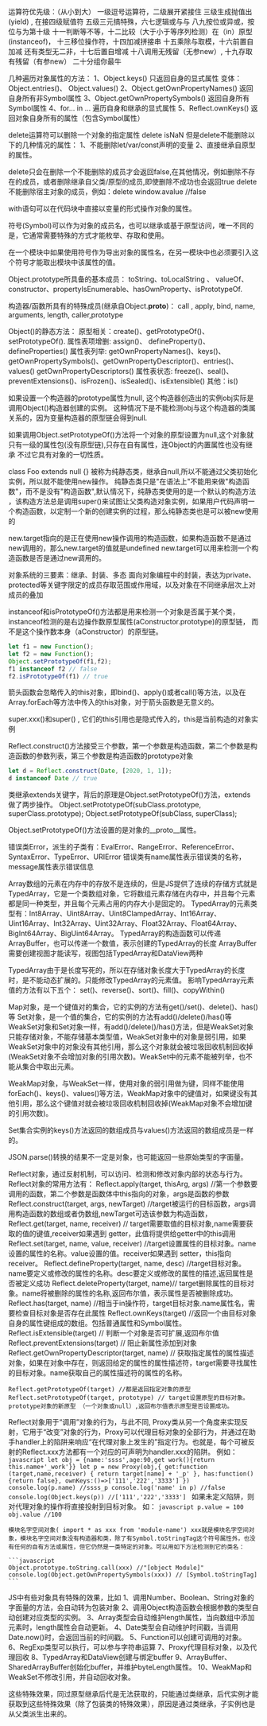 运算符优先级：（从小到大）
一级逗号运算符，二级展开紧接住
三级生成抛值出(yield) , 在接四级赋值符
五级三元搞特殊，六七逻辑或与与
八九按位或异或，按位与为第十级
十一判断等不等，十二比较（大于小于等序列检测）在（in）原型(instanceof)，
十三移位操作符，十四加减拼接串
十五乘除与取模，十六前置自加减
还有类型无二非，十七后置自增减
十八调用无残留（无参new）,
十九存取有残留（有参new）
二十分组你最牛



几种遍历对象属性的方法：
1、Object.keys()  只返回自身的显式属性 变体：Object.entries()、 Object.values()
2、Object.getOwnPropertyNames()  返回自身所有非Symbol属性
3、Object.getOwnPropertySymbols() 返回自身所有Symbol属性
4、for... in ...  遍历自身和继承的显式属性
5、Reflect.ownKeys() 返回对象自身所有的属性（包含Symbol属性）


delete运算符可以删除一个对象的指定属性
delete isNaN
但是delete不能删除以下的几种情况的属性：
1、不能删除let/var/const声明的变量
2、直接继承自原型的属性。

delete只会在删除一个不能删除的成员才会返回false,在其他情况，例如删除不存在的成员，或者删除继承自父类/原型的成员,即使删除不成功也会返回true
delete 不能删除宿主对象的成员，例如：delete window.avalue //false


with语句可以在代码块中直接以变量的形式操作对象的属性。

符号(Symbol)可以作为对象的成员名，也可以继承或基于原型访问，唯一不同的是，它通常需要特殊的方式才能枚举、存取和使用。

在一个模块中如果使用符号作为导出对象的属性名，在另一模块中也必须要引入这个符号才能取出模块中该属性的值。

Object.prototype所具备的基本成员：
toString、toLocalString 、 valueOf、constructor、propertyIsEnumerable、hasOwnProperty、isPrototypeOf.

构造器/函数所具有的特殊成员(继承自Object.__proto__)：
call , apply, bind, name, arguments, length, caller,prototype 

Object()的静态方法：
   原型相关：create()、getPrototypeOf()、setPrototypeOf().
   属性表项增删: assign()、 defineProperty()、defineProperties()
   属性表列举: getOwnPropertyNames()、keys()、getOwnPropertySymbols()、getOwnPropertyDescriptor()、entries()、values()           getOwnPropertyDescriptors()
   属性表状态: freeze()、seal()、preventExtensions()、isFrozen()、isSealed()、isExtensible()
   其他：is()

如果设置一个构造器的prototype属性为null, 这个构造器创造出的实例obj实际是调用Object()构造器创建的实例。
这种情况下是不能检测obj与这个构造器的类属关系的，因为变量构造器的原型链会得到null. 

如果调用Object.setPrototypeOf()方法将一个对象的原型设置为null,这个对象就只有一级的属性包(没有原型链),只存在自有属性，连Object的内置属性也没有继承
不过它具有对象的一切性质。


class Foo extends null {} 被称为纯静态类，继承自null,所以不能通过父类初始化实例，所以就不能使用new操作。
纯静态类只是"在语法上"不能用来做"构造函数"，而不是没有"构造函数",默认情况下，纯静态类使用的是一个默认的构造方法
，该构造方法总是调用super()来试图让父类构造对象实例，如果用户代码声明一个构造函数，以定制一个新的创建实例的过程，那么纯静态类也是可以被new使用的

new.target指向的是正在使用new操作调用的构造函数，如果构造函数不是通过new调用的，那么new.target的值就是undefined
new.target可以用来检测一个构造函数是否是通过new调用的。


对象系统的三要素：继承、封装、多态
面向对象编程中的封装，表达为private、protected等关键字限定的成员存取范围或作用域，以及对象在不同继承层次上对成员的叠加


instanceof和isPrototypeOf()方法都是用来检测一个对象是否属于某个类，instanceof检测的是右边操作数原型属性(aConstructor.prototype)的原型链， 而不是这个操作数本身（aConstructor）的原型链。
```javascript
let f1 = new Function();
let f2 = new Function();
Object.setPrototypeOf(f1,f2);
f1 instanceof f2 // false
f2.isPrototypeOf(f1) // true
```

箭头函数会忽略传入的this对象，即bind()、apply()或者call()等方法，以及在Array.forEach等方法中传入的this对象，对于箭头函数是无意义的。

super.xxx()和super() , 它们的this引用也是隐式传入的，this是当前构造的对象实例


Reflect.construct()方法接受三个参数，第一个参数是构造函数，第二个参数是构造函数的参数列表，第三个参数是构造函数的prototype对象
```javascript
let d = Reflect.construct(Date, [2020, 1, 1]);
d instanceof Date // true
```

类继承extends关键字，背后的原理是Object.setPrototypeOf()方法，extends 做了两步操作。
   Object.setPrototypeOf(subClass.prototype, superClass.prototype);
   Object.setPrototypeOf(subClass, superClass);

   Object.setPrototypeOf()方法设置的是对象的__proto__属性。


 错误类Error，派生的子类有：EvalError、RangeError、ReferenceError、SyntaxError、TypeError、URIError
 错误类有name属性表示错误类的名称，message属性表示错误信息


 Array数组的元素在内存中的存放不是连续的，但是JS提供了连续的存储方式就是TypedArray，它是一个类数组对象，它将数组元素存储在内存中，并且每个元素都是同一种类型，并且每个元素占用的内存大小是固定的。
 TypedArray的元素类型有：Int8Array、Uint8Array、Uint8ClampedArray、Int16Array、Uint16Array、Int32Array、Uint32Array、Float32Array、Float64Array、BigInt64Array、BigUint64Array。
 TypedArray的构造函数可以传递ArrayBuffer，也可以传递一个数值，表示创建的TypedArray的长度
 ArrayBuffer需要创建视图才能读写，视图包括TypedArray和DataView两种


 TypedArray由于是长度写死的，所以在存储对象长度大于TypedArray的长度时，是不能动态扩展的。只能修改TypedArray的元素值。
    影响TypedArray元素值的方法有以下五个：
    set()、reverse()、sort()、fill()、copyWithin()


 Map对象，是一个键值对的集合，它的实例的方法有get()/set()、delete()、has()等
 Set对象，是一个值的集合，它的实例的方法有add()/delete()/has()等
WeakSet对象和Set对象一样，有add()/delete()/has()方法，但是WeakSet对象只能存储对象，不能存储基本类型值，WeakSet对象中的对象是弱引用，如果WeakSet对象中的对象没有其他引用，那么这个对象就会被垃圾回收机制回收掉(WeakSet对象不会增加对象的引用次数)。WeakSet中的元素不能被列举，也不能从集合中取出元素。

WeakMap对象，与WeakSet一样，使用对象的弱引用做为键，同样不能使用forEach()、keys()、values()等方法，WeakMap对象中的键值对，如果键没有其他引用，那么这个键值对就会被垃圾回收机制回收掉(WeakMap对象不会增加键的引用次数)。

Set集合实例的keys()方法返回的数组成员与values()方法返回的数组成员是一样的。

JSON.parse()转换的结果不一定是对象，也可能返回一些原始类型的字面量。

Reflect对象，通过反射机制，可以访问、检测和修改对象内部的状态与行为。
Reflect对象的常用方法有：
    Reflect.apply(target, thisArg, args) //第一个参数要调用的函数，第二个参数是函数体中this指向的对象，args是函数的参数
    Reflect.construct(target, args, newTarget) //target被运行的目标函数，args调用构造函数的数组或者伪数组,newTarget可选该参数为构造函数，
    Reflect.get(target, name, receiver) // target需要取值的目标对象,name需要获取的值的键值,receiver如果遇到 getter，此值将提供给getter中的this调用
    Reflect.set(target, name, value, receiver) //target设置属性的目标对象。name设置的属性的名称。value设置的值。receiver如果遇到 setter，this指向receiver。
    Reflect.defineProperty(target, name, desc) //target目标对象。name要定义或修改的属性的名称。desc要定义或修改的属性的描述,返回属性是否被定义成功
    Reflect.deleteProperty(target, name)// target删除属性的目标对象。name将被删除的属性的名称,返回布尔值，表示属性是否被删除成功。
    Reflect.has(target, name) //相当于in操作符，target目标对象.name属性名，需要检查目标对象是否存在此属性
    Reflect.ownKeys(target)  //返回一个由目标对象自身的属性键组成的数组。包括普通属性和Symbol属性。
    Reflect.isExtensible(target) // 判断一个对象是否可扩展,返回布尔值
    Reflect.preventExtensions(target) // 阻止新属性添加到对象
    Reflect.getOwnPropertyDescriptor(target, name) // 获取指定属性的属性描述对象，如果在对象中存在，则返回给定的属性的属性描述符，target需要寻找属性的目标对象。name获取自己的属性描述符的属性的名称。

    Reflect.getPrototypeOf(target) //都是返回指定对象的原型
    Reflect.setPrototypeOf(target, prototype) // target设置原型的目标对象。prototype对象的新原型 （一个对象或null）,返回布尔值表示原型是否设置成功。
   Reflect对象用于“调用”对象的行为，与此不同, Proxy类从另一个角度来实现反射，它用于“改变”对象的行为，Proxy可以代理目标对象的全部行为，并通过在助手handler上的陷阱来响应“在代理对象上发生的”指定行为。也就是，每个可被反射的Reflect.xxx方法都有一个对应的可声明为handler.xxx的陷阱。
    例如：
    ```javascript
    let obj = {name:'ssss',age:90,get work(){return this.name+'_work'}}
    let p = new Proxy(obj,{
    get:function (target,name,receiver) {
        return target[name] + '_p'
    },
    has:function(){return false},
    ownKeys:()=>['111','222','3333']
})
    console.log(p.name) //ssss_p
    console.log('name' in p) //false
    console.log(Object.keys(p)) //['111','222','3333']
    ```
   如果未定义陷阱，则对代理对象的操作将直接投射到目标对象。
    如：
    ```javascript
     p.value = 100
     obj.value //100
    ```

    模块名字空间对象( import * as xxx from 'module-name') xxx就是模块名字空间对象，模块名字空间对象没有构造器和类，除了有Symbol.toStringTag这个符号属性外，也没有任何的自有方法或属性，但它仍然是一类特定的对象。可以用如下方法检测到它的类名：

    ```javascript
    Object.prototype.toString.call(xxx) //"[object Module]"
    console.log(Object.getOwnPropertySymbols(xxx)) // [Symbol.toStringTag]
    ```
  
  JS中有些对象具有特殊的效果，比如
    1、调用Number、Boolean、String对象的字面量的方法，会自动转为包装对象
    2、调用Object构造函数会根据参数的类型自动创建对应类型的实例。
    3、Array类型会自动维护length属性，当向数组中添加元素时，length属性会自动更新。
    4、Date类型会自动维护时间戳，当调用Date.now()时，会返回当前的时间戳。
    5、Function可以创建可调用的对象。
    6、RegExp类型可以执行，可以参与字符串运算
    7、Proxy代理目标对象，以及代理回收
    8、TypedArray和DataView创建与绑定buffer
    9、ArrayBuffer、SharedArrayBuffer创始化buffer，并维护byteLength属性。
    10、WeakMap和WeakSet不修改引用，并自动回收对象。
   
   这些特殊效果，同过原型继承后代是无法获取的，只能通过类继承，后代实例才能获取到这些特殊效果（除了包装类的特殊效果），原因是通过类继承，子实例也是从父类派生出来的。


